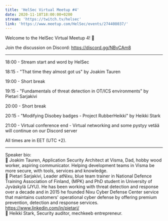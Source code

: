 ```yaml
---
title: 'HelSec Virtual Meetup #4'
date: 2020-11-18T18:00:00+0200
stream: 'https://twitch.tv/helsec'
link: 'https://www.meetup.com/HelSec/events/274408037/'
---
```


Welcome to the HelSec Virtual Meetup 4! 🤗

 Join the discussion on Discord: <https://discord.gg/NBvCAm8>

 -------------------------------------------------------------

 18:00 - Stream start and word by HelSec

 18:15 - "That time they almost got us" by Joakim Tauren

 19:00 - Short break

 19:15 - "Fundamentals of threat detection in OT/ICS environments" by Pietari Sarjakivi

 20:00 - Short break

 20:15 - "Modifying Disobey badges - Project RubberHeikki" by Heikki Stark

 21:00 - Virtual conference end - Virtual networking and some pystyy vetää will continue on our Discord server

 All times are in EET (UTC +2).

 -------------------------------------------------------------

 Speaker bio:  
🔹 Joakim Tauren, Application Security Architect at Visma, Dad, hobby wood worker, aspiring communicator. Helping development teams in Visma be more secure, with tools, services and knowledge.  
🔹 Pietari Sarjakivi, Leader atNixu, blue team trainer in National Defence Training Association of Finland, (MPK) and PhD student in University of Jyväskylä (JYU). He has been working with threat detection and response over a decade and in 2015 he founded Nixu Cyber Defense Center service that maintains customers' operational cyber defense by offering premium prevention, detection and response services. <https://www.linkedin.com/in/pietari/>  
🔹 Heikki Stark, Security auditor, mechkeeb entrepreneur.

 